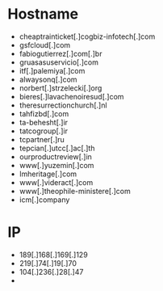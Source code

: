 # Hostname
- cheaptrainticket[.]cogbiz-infotech[.]com
- gsfcloud[.]com
- fabiogutierrez[.]com[.]br
- gruasasuservicio[.]com
- itf[.]palemiya[.]com
- alwaysonq[.]com
- norbert[.]strzelecki[.]org
- bieres[.]lavachenoiresud[.]com
- theresurrectionchurch[.]nl
- tahfizbd[.]com
- ta-behesht[.]ir
- tatcogroup[.]ir
- tcpartner[.]ru
- tepcian[.]utcc[.]ac[.]th
- ourproductreview[.]in
- www[.]yuzemin[.]com
- lmheritage[.]com
- www[.]videract[.]com
- www[.]theophile-ministere[.]com
- icm[.]company
# IP
- 189[.]168[.]169[.]129
- 219[.]74[.]19[.]70
- 104[.]236[.]28[.]47
- 